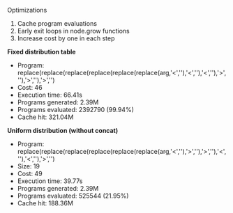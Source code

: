 Optimizations
1. Cache program evaluations
2. Early exit loops in node.grow functions
3. Increase cost by one in each step

**Fixed distribution table**
* Program: replace(replace(replace(replace(replace(replace(arg,'<',''),'<',''),'<',''),'>',''),'>',''),'>','')
* Cost: 46
* Execution time: 66.41s
* Programs generated: 2.39M
* Programs evaluated: 2392790 (99.94%)
* Cache hit: 321.04M

**Uniform distribution (without concat)**
* Program: replace(replace(replace(replace(replace(replace(arg,'<',''),'>',''),'>',''),'<',''),'<',''),'>','')
* Size: 19
* Cost: 49
* Execution time: 39.77s
* Programs generated: 2.39M
* Programs evaluated: 525544 (21.95%)
* Cache hit: 188.36M

